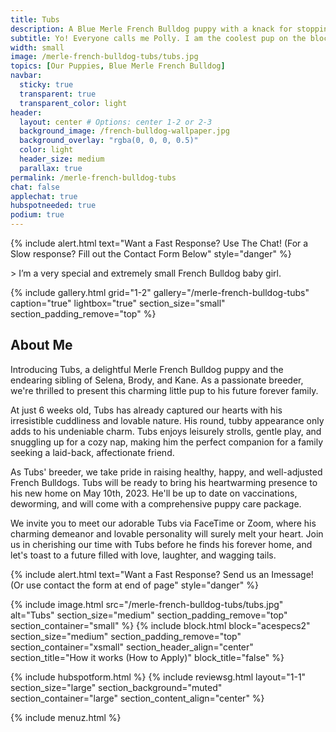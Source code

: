 ```yaml
---
title: Tubs
description: A Blue Merle French Bulldog puppy with a knack for stopping traffic.
subtitle: Yo! Everyone calls me Polly. I am the coolest pup on the block. Trust me; I ought to know, I run this block.
width: small
image: /merle-french-bulldog-tubs/tubs.jpg
topics: [Our Puppies, Blue Merle French Bulldog]
navbar:
  sticky: true
  transparent: true
  transparent_color: light
header:
  layout: center # Options: center 1-2 or 2-3
  background_image: /french-bulldog-wallpaper.jpg
  background_overlay: "rgba(0, 0, 0, 0.5)"
  color: light
  header_size: medium
  parallax: true
permalink: /merle-french-bulldog-tubs
chat: false
applechat: true
hubspotneeded: true
podium: true
---
```



{% include alert.html text="Want a Fast Response? Use The Chat! (For a Slow response? Fill out the Contact Form Below" style="danger" %}
<div
    class="apple-business-chat-banner-container"
    data-apple-business-id="aea0f1e1-d35e-4943-a9f1-141bc4d2db78"
    data-apple-business-phone="+12127390182"
    data-apple-banner-cta="Imessage Us!"
    data-apple-banner-context="If you have an Iphone you'll see the chat, ID, if not you'll only see the phone icon"
    data-apple-banner-rounded-corners="false"
></div>
> I’m a very special and extremely small French Bulldog baby girl. 


{% include gallery.html 
	grid="1-2"
	gallery="/merle-french-bulldog-tubs"
	caption="true"
	lightbox="true"
  section_size="small"
  section_padding_remove="top"
%}
## About Me

 Introducing Tubs, a delightful Merle French Bulldog puppy and the endearing sibling of Selena, Brody, and Kane. As a passionate breeder, we're thrilled to present this charming little pup to his future forever family.

At just 6 weeks old, Tubs has already captured our hearts with his irresistible cuddliness and lovable nature. His round, tubby appearance only adds to his undeniable charm. Tubs enjoys leisurely strolls, gentle play, and snuggling up for a cozy nap, making him the perfect companion for a family seeking a laid-back, affectionate friend.

As Tubs' breeder, we take pride in raising healthy, happy, and well-adjusted French Bulldogs. Tubs will be ready to bring his heartwarming presence to his new home on May 10th, 2023. He'll be up to date on vaccinations, deworming, and will come with a comprehensive puppy care package.

We invite you to meet our adorable Tubs via FaceTime or Zoom, where his charming demeanor and lovable personality will surely melt your heart. Join us in cherishing our time with Tubs before he finds his forever home, and let's toast to a future filled with love, laughter, and wagging tails.

{% include alert.html text="Want a Fast Response? Send us an Imessage! (Or use contact the form at end of page" style="danger" %}
<div
    class="apple-business-chat-banner-container"
    data-apple-business-id="aea0f1e1-d35e-4943-a9f1-141bc4d2db78"
    data-apple-business-phone="+12127390182"
    data-apple-banner-cta="Imessage Us!"
    data-apple-banner-context="If you have an Iphone you'll see the chat, ID, if not you'll only see the phone icon"
    data-apple-banner-rounded-corners="false"
></div>
{% include image.html 
	src="/merle-french-bulldog-tubs/tubs.jpg"
  alt="Tubs"
  section_size="medium"
  section_padding_remove="top"
  section_container="small"
%}
{% include block.html 
  block="acespecs2"
  section_size="medium"
  section_padding_remove="top"
  section_container="xsmall"
  section_header_align="center"
  section_title="How it works (How to Apply)"
  block_title="false"
%}

{% include hubspotform.html %}
{% include reviewsg.html
   layout="1-1"
  section_size="large"
  section_background="muted"
  section_container="large"
  section_content_align="center"
%}



{% include menuz.html %}